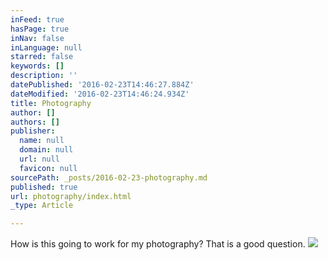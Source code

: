 ```yaml
---
inFeed: true
hasPage: true
inNav: false
inLanguage: null
starred: false
keywords: []
description: ''
datePublished: '2016-02-23T14:46:27.884Z'
dateModified: '2016-02-23T14:46:24.934Z'
title: Photography
author: []
authors: []
publisher:
  name: null
  domain: null
  url: null
  favicon: null
sourcePath: _posts/2016-02-23-photography.md
published: true
url: photography/index.html
_type: Article

---
```

How is this going to work for my photography? That is a good question.
![](https://the-grid-user-content.s3-us-west-2.amazonaws.com/29462303-067b-45f8-99b0-4eb4a8b4a4be.jpg)
